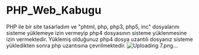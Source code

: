 # PHP_Web_Kabugu
PHP ile bir site tasarladım ve "phtml, php, php3, php5, inc" dosyalarını sisteme yüklemeye izin vermeyip php4 dosyasının sisteme yüklenmesine izin vermektedir.
Yüklemiş olduğunuz php4 dosya uzantılı dosyanız sisteme yükledikten sonra php uzantısına çevrilmektedir.
![Uploading 7.png…]()
